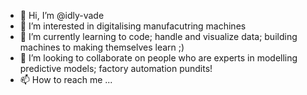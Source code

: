 - 👋 Hi, I’m @idly-vade
- 👀 I’m interested in digitalising manufacutring machines    
- 🌱 I’m currently learning to code; handle and visualize data; building machines to making themselves learn ;)
- 💞️ I’m looking to collaborate on people who are experts in modelling predictive models; factory automation pundits!  
- 📫 How to reach me ...

<!---
idly-vade/idly-vade is a ✨ special ✨ repository because its `README.md` (this file) appears on your GitHub profile.
You can click the Preview link to take a look at your changes.
--->
